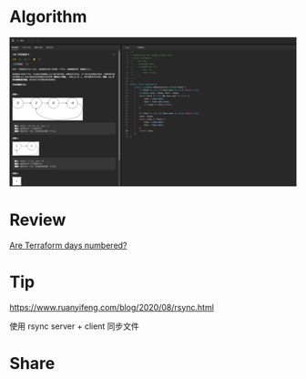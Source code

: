 # Algorithm

![](../../../images/temp/zhenran-2023-07-30-lc.png)

# Review

[Are Terraform days numbered?](https://medium.com/cts-technologies/are-terraforms-days-numbered-a9a15ec0435a)

# Tip

https://www.ruanyifeng.com/blog/2020/08/rsync.html

使用 rsync server + client 同步文件

# Share

